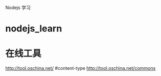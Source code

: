 Nodejs 学习
# nodejs_learn
# 在线工具
http://tool.oschina.net/
#content-type 
http://tool.oschina.net/commons
